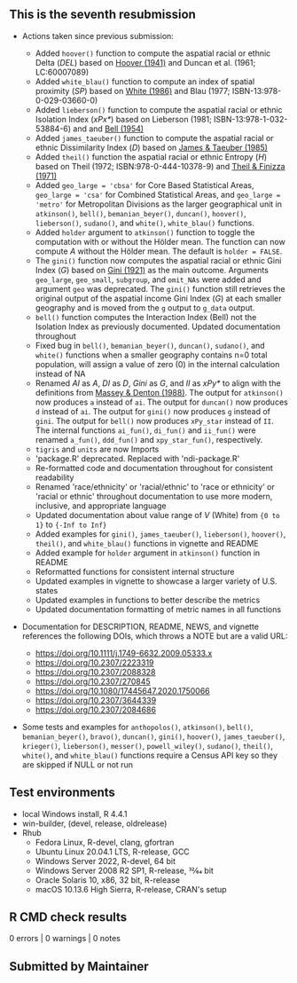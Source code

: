 ## This is the seventh resubmission

* Actions taken since previous submission:
  * Added `hoover()` function to compute the aspatial racial or ethnic Delta (*DEL*) based on [Hoover (1941)](https://doi.org/10.1017/S0022050700052980) and Duncan et al. (1961; LC:60007089)
  * Added `white_blau()` function to compute an index of spatial proximity (*SP*) based on [White (1986)](https://doi.org/10.2307/3644339) and Blau (1977; ISBN-13:978-0-029-03660-0)
  * Added `lieberson()` function to compute the aspatial racial or ethnic Isolation Index (_xPx\*_) based on Lieberson (1981; ISBN-13:978-1-032-53884-6) and and [Bell (1954)](https://doi.org/10.2307/2574118)
  * Added `james_taeuber()` function to compute the aspatial racial or ethnic Dissimilarity Index (*D*) based on [James & Taeuber (1985)](https://doi.org/10.2307/270845)
  * Added `theil()` function the aspatial racial or ethnic Entropy (*H*) based on Theil (1972; ISBN:978-0-444-10378-9) and [Theil & Finizza (1971)](https://doi.org/110.1080/0022250X.1971.9989795)
  * Added `geo_large = 'cbsa'` for Core Based Statistical Areas, `geo_large = 'csa'` for Combined Statistical Areas, and `geo_large = 'metro'` for Metropolitan Divisions as the larger geographical unit in `atkinson()`, `bell()`, `bemanian_beyer()`, `duncan()`, `hoover()`, `lieberson()`, `sudano()`, and `white()`, `white_blau()` functions.
  * Added `holder` argument to `atkinson()` function to toggle the computation with or without the Hölder mean. The function can now compute *A* without the Hölder mean. The default is `holder = FALSE`.
  * The `gini()` function now computes the aspatial racial or ethnic Gini Index (*G*) based on [Gini (1921)](https://doi.org/10.2307/2223319) as the main outcome. Arguments `geo_large`, `geo_small`, `subgroup`, and `omit_NAs` were added and argument `geo` was deprecated. The `gini()` function still retrieves the original output of the aspatial income Gini Index (*G*) at each smaller geography and is moved from the `g` output to `g_data` output.
  * `bell()` function computes the Interaction Index (Bell) not the Isolation Index as previously documented. Updated documentation throughout
  * Fixed bug in `bell()`, `bemanian_beyer()`, `duncan()`, `sudano()`, and `white()` functions when a smaller geography contains n=0 total population, will assign a value of zero (0) in the internal calculation instead of NA
  * Renamed *AI* as *A*, *DI* as *D*, *Gini* as *G*, and *II* as _xPy\*_ to align with the definitions from [Massey & Denton (1988)](https://doi.org/10.1093/sf/67.2.281). The output for `atkinson()` now produces `a` instead of `ai`. The output for `duncan()` now produces `d` instead of `ai`. The output for `gini()` now produces `g` instead of `gini`. The output for `bell()` now produces `xPy_star` instead of `II`. The internal functions `ai_fun()`, `di_fun()` and `ii_fun()` were renamed `a_fun()`, `ddd_fun()` and `xpy_star_fun()`, respectively.
  * `tigris` and `units` are now Imports
  * 'package.R' deprecated. Replaced with 'ndi-package.R'
  * Re-formatted code and documentation throughout for consistent readability
  * Renamed 'race/ethnicity' or 'racial/ethnic' to 'race or ethnicity' or 'racial or ethnic' throughout documentation to use more modern, inclusive, and appropriate language
  * Updated documentation about value range of *V* (White) from `{0 to 1}` to `{-Inf to Inf}`
  * Added examples for `gini()`, `james_taeuber()`, `lieberson()`, `hoover()`, `theil()`, and `white_blau()` functions in vignette and README
  * Added example for `holder` argument in `atkinson()` function in README
  * Reformatted functions for consistent internal structure
  * Updated examples in vignette to showcase a larger variety of U.S. states
  * Updated examples in functions to better describe the metrics
  * Updated documentation formatting of metric names in all functions

* Documentation for DESCRIPTION, README, NEWS, and vignette references the following DOIs, which throws a NOTE but are a valid URL:
  * <https://doi.org/10.1111/j.1749-6632.2009.05333.x>
  * <https://doi.org/10.2307/2223319>
  * <https://doi.org/10.2307/2088328>
  * <https://doi.org/10.2307/270845>
  * <https://doi.org/10.1080/17445647.2020.1750066>
  * <https://doi.org/10.2307/3644339>
  * <https://doi.org/10.2307/2084686>
  
* Some tests and examples for `anthopolos()`, `atkinson()`, `bell()`, `bemanian_beyer()`, `bravo()`, `duncan()`, `gini()`, `hoover()`, `james_taeuber()`, `krieger()`, `lieberson()`, `messer()`, `powell_wiley()`, `sudano()`, `theil()`, `white()`, and `white_blau()` functions require a Census API key so they are skipped if NULL or not run

## Test environments
* local Windows install, R 4.4.1
* win-builder, (devel, release, oldrelease)
* Rhub
  * Fedora Linux, R-devel, clang, gfortran
  * Ubuntu Linux 20.04.1 LTS, R-release, GCC
  * Windows Server 2022, R-devel, 64 bit
  * Windows Server 2008 R2 SP1, R-release, 32⁄64 bit
  * Oracle Solaris 10, x86, 32 bit, R-release
  * macOS 10.13.6 High Sierra, R-release, CRAN's setup

## R CMD check results
0 errors | 0 warnings | 0 notes

## Submitted by Maintainer
